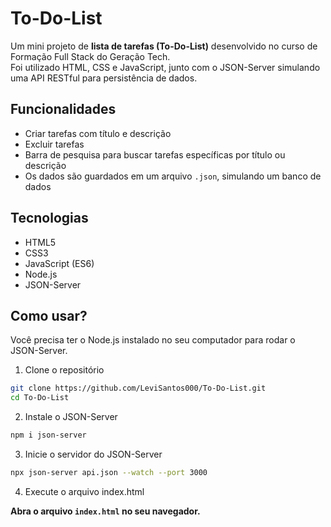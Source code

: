 # To-Do-List
Um mini projeto de **lista de tarefas (To-Do-List)** desenvolvido no curso de Formação Full Stack do Geração Tech.  
Foi utilizado HTML, CSS e JavaScript, junto com o JSON-Server simulando uma API RESTful para persistência de dados.

## Funcionalidades
* Criar tarefas com título e descrição
* Excluir tarefas
* Barra de pesquisa para buscar tarefas específicas por título ou descrição
* Os dados são guardados em um arquivo `.json`, simulando um banco de dados

## Tecnologias
* HTML5
* CSS3
* JavaScript (ES6)
* Node.js
* JSON-Server

## Como usar?
Você precisa ter o Node.js instalado no seu computador para rodar o JSON-Server.
1. Clone o repositório
```bash
git clone https://github.com/LeviSantos000/To-Do-List.git
cd To-Do-List
```
2. Instale o JSON-Server
```bash
npm i json-server
```
3. Inicie o servidor do JSON-Server
```bash
npx json-server api.json --watch --port 3000
```
4. Execute o arquivo index.html

**Abra o arquivo `index.html` no seu  navegador.**
